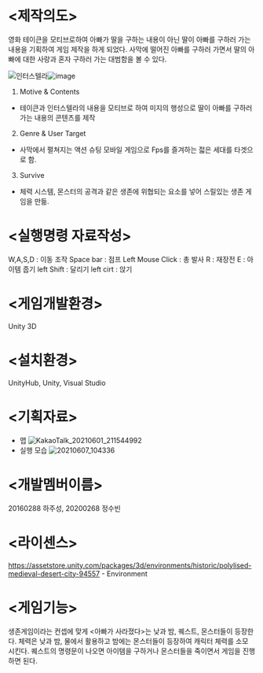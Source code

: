 #  <제작의도>

영화 테이큰을 모티브로하여 아빠가 딸을 구하는 내용이 아닌 딸이 아빠를 구하러 가는 내용을 기획하여 게임 제작을 하게 되었다. 사막에 떨어진 아빠를 구하러 가면서 딸의 아빠에 대한 사랑과
혼자 구하러 가는 대범함을 볼 수 있다. 



![인터스텔라](https://user-images.githubusercontent.com/84559433/120948604-8b7d0d80-c77d-11eb-8546-b6886549efe4.jpg)![image](https://user-images.githubusercontent.com/84559433/120948739-ddbe2e80-c77d-11eb-9ead-d1c9abb21ee5.png)





1. Motive & Contents
- 테이큰과 인터스텔라의 내용을 모티브로 하여 미지의 행성으로 딸이 아빠를 구하러 가는 내용의 콘텐츠를 제작
2. Genre & User Target
- 사막에서 펼쳐지는 액션 슈팅 모바일 게임으로 Fps를 즐겨하는 젋은 세대를 타겟으로 함. 
3.  Survive
- 체력 시스템, 몬스터의 공격과 같은 생존에 위협되는 요소를 넣어 스릴있는 생존 게임을 만듦.


# <실행명령 자료작성>

W,A,S,D : 이동 조작
Space bar : 점프
Left Mouse Click : 총 발사
R : 재장전
E : 아이템 줍기
left Shift : 달리기
left cirt : 앉기


# <게임개발환경> 
Unity 3D

# <설치환경> 
UnityHub, Unity, Visual Studio

# <기획자료> 
- 맵
![KakaoTalk_20210601_211544992](https://user-images.githubusercontent.com/84559433/120948290-e2361780-c77c-11eb-9ee2-d8f59a393ddd.png)
- 실행 모습
![20210607_104336](https://user-images.githubusercontent.com/84559433/120948511-553f8e00-c77d-11eb-8f61-f5787ac8e4d8.png)



# <개발멤버이름> 
20160288 하주성, 20200268 정수빈

# <라이센스> 
https://assetstore.unity.com/packages/3d/environments/historic/polylised-medieval-desert-city-94557 - Environment

# <게임기능>

생존게임이라는 컨셉에 맞게 <아빠가 사라졌다>는 낮과 밤, 퀘스트, 몬스터들이 등장한다. 체력은 낮과 밤, 물에서 활용하고 밤에는 몬스터들이 등장하여 캐릭터 체력를 소모 시킨다.
퀘스트의 명령문이 나오면 아이템을 구하거나 몬스터들을 죽이면서 게임을 진행하면 된다. 

